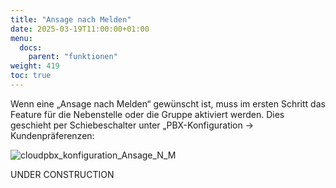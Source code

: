 ```yaml
---
title: "Ansage nach Melden"
date: 2025-03-19T11:00:00+01:00
menu:
  docs:
    parent: "funktionen"
weight: 419
toc: true
---
```


Wenn eine „Ansage nach Melden“ gewünscht ist, muss im ersten Schritt das Feature für die Nebenstelle oder die Gruppe aktiviert werden. Dies geschieht per Schiebeschalter unter „PBX-Konfiguration -> Kundenpräferenzen:

![cloudpbx_konfiguration_Ansage_N_M](https://github.com/user-attachments/assets/ce1d0c98-169a-4dd3-a0e0-0b87ede02813)

UNDER CONSTRUCTION
